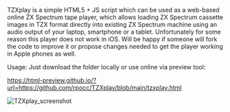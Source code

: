 TZXplay is a simple HTML5 + JS script which can be used as a web-based online ZX Spectrum tape player, which allows loading ZX Spectrum cassette images in TZX format directly into existing ZX Spectrum machine using an audio output of your laptop, smartphone or a tablet. Unfortunately for some reason this player does not work in iOS. Will be happy if someone will fork the code to improve it or propose changes needed to get the player working in Apple phones as well.

Usage: Just download the folder locally or use online via preview tool:

https://html-preview.github.io/?url=https://github.com/rpocc/TZXplay/blob/main/tzxplay.html

![TZXplay_screenshot](https://github.com/user-attachments/assets/9db4ad8a-8b02-4961-97e2-3b2a21701589)
